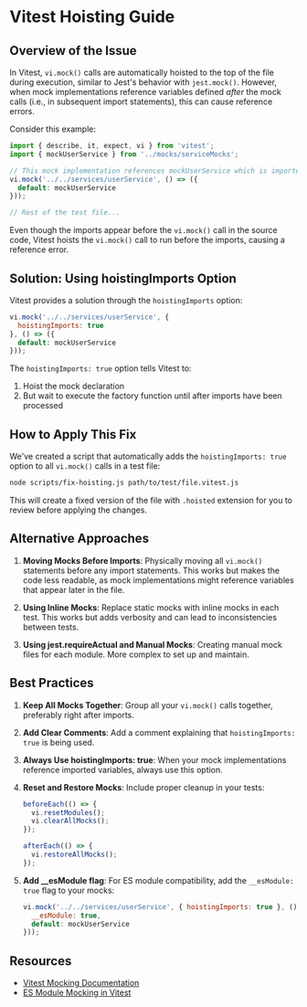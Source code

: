 # Vitest Hoisting Guide

## Overview of the Issue

In Vitest, `vi.mock()` calls are automatically hoisted to the top of the file during execution, similar to Jest's behavior with `jest.mock()`. However, when mock implementations reference variables defined *after* the mock calls (i.e., in subsequent import statements), this can cause reference errors.

Consider this example:

```javascript
import { describe, it, expect, vi } from 'vitest';
import { mockUserService } from '../mocks/serviceMocks';

// This mock implementation references mockUserService which is imported above
vi.mock('../../services/userService', () => ({
  default: mockUserService
}));

// Rest of the test file...
```

Even though the imports appear before the `vi.mock()` call in the source code, Vitest hoists the `vi.mock()` call to run before the imports, causing a reference error.

## Solution: Using hoistingImports Option

Vitest provides a solution through the `hoistingImports` option:

```javascript
vi.mock('../../services/userService', { 
  hoistingImports: true 
}, () => ({
  default: mockUserService
}));
```

The `hoistingImports: true` option tells Vitest to:
1. Hoist the mock declaration
2. But wait to execute the factory function until after imports have been processed

## How to Apply This Fix

We've created a script that automatically adds the `hoistingImports: true` option to all `vi.mock()` calls in a test file:

```bash
node scripts/fix-hoisting.js path/to/test/file.vitest.js
```

This will create a fixed version of the file with `.hoisted` extension for you to review before applying the changes.

## Alternative Approaches

1. **Moving Mocks Before Imports**: Physically moving all `vi.mock()` statements before any import statements. This works but makes the code less readable, as mock implementations might reference variables that appear later in the file.

2. **Using Inline Mocks**: Replace static mocks with inline mocks in each test. This works but adds verbosity and can lead to inconsistencies between tests.

3. **Using jest.requireActual and Manual Mocks**: Creating manual mock files for each module. More complex to set up and maintain.

## Best Practices

1. **Keep All Mocks Together**: Group all your `vi.mock()` calls together, preferably right after imports.

2. **Add Clear Comments**: Add a comment explaining that `hoistingImports: true` is being used.

3. **Always Use hoistingImports: true**: When your mock implementations reference imported variables, always use this option.

4. **Reset and Restore Mocks**: Include proper cleanup in your tests:
   ```javascript
   beforeEach(() => {
     vi.resetModules();
     vi.clearAllMocks();
   });
   
   afterEach(() => {
     vi.restoreAllMocks();
   });
   ```

5. **Add __esModule flag**: For ES module compatibility, add the `__esModule: true` flag to your mocks:
   ```javascript
   vi.mock('../../services/userService', { hoistingImports: true }, () => ({
     __esModule: true,
     default: mockUserService
   }));
   ```

## Resources

- [Vitest Mocking Documentation](https://vitest.dev/api/vi.html#vi-mock)
- [ES Module Mocking in Vitest](https://vitest.dev/guide/mocking.html#es-modules)